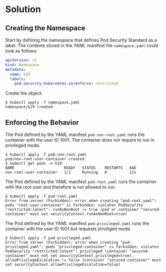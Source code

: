 # Solution

## Creating the Namespace

Start by defining the namespace that defines Pod Security Standard as a label. The contents stored in the YAML manifest file `namespace.yaml` could look as follows:

```yaml
apiVersion: v1
kind: Namespace
metadata:
  name: k29
  labels:
    pod-security.kubernetes.io/enforce: restricted
```

Create the object.

```
$ kubectl apply -f namespace.yaml
namespace/k29 created
```

## Enforcing the Behavior

The Pod defined by the YAML manifest `pod-non-root.yaml` runs the container with the user ID 1001. The container does not require to run in privileged mode.

```
$ kubectl apply -f pod-non-root.yaml
pod/non-root-user-container created
$ kubectl get pods -n k29
NAME                      READY   STATUS    RESTARTS   AGE
non-root-user-container   1/1     Running   0          11s
```

The Pod defined by the YAML manifest `pod-root.yaml` runs the container with the root user and therefore is not allowed to run.

```
$ kubectl apply -f pod-root.yaml
Error from server (Forbidden): error when creating "pod-root.yaml": pods "root-user-container" is forbidden: violates PodSecurity "restricted:latest": runAsNonRoot != true (pod or container "secured-container" must set securityContext.runAsNonRoot=true)
```

The Pod defined by the YAML manifest `pod-privileged.yaml` runs the container with the user ID 1001 but requests priviliged mode.

```
$ kubectl apply -f pod-privileged.yaml
Error from server (Forbidden): error when creating "pod-privileged.yaml": pods "privileged-container" is forbidden: violates PodSecurity "restricted:latest": privileged (container "secured-container" must not set securityContext.privileged=true), allowPrivilegeEscalation != false (container "secured-container" must set securityContext.allowPrivilegeEscalation=false)
```
